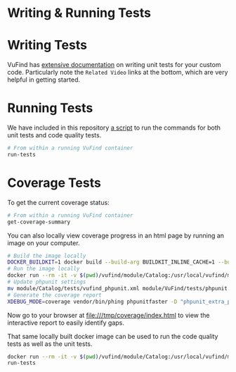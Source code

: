 # Writing & Running Tests

# Writing Tests
VuFind has [extensive documentation](https://vufind.org/wiki/development:testing:unit_tests)
on writing unit tests for your custom code. Particularly note the `Related Video` links at the
bottom, which are very helpful in getting started.

# Running Tests
We have included in this repository [a script](https://github.com/MSU-Libraries/catalog/blob/main/vufind/scripts/run-tests)
to run the commands for both unit tests and code quality tests.

```bash
# From within a running VuFind container
run-tests
```

# Coverage Tests
To get the current coverage status:

```bash
# From within a running VuFind container
get-coverage-summary
```

You can also locally view coverage progress in an html page by running an image on your computer.

```bash
# Build the image locally
DOCKER_BUILDKIT=1 docker build --build-arg BUILDKIT_INLINE_CACHE=1 --build-arg VUFIND_VERSION="9.1.2" --build-arg SIMPLESAMLPHP_VERSION="2.1.1" --tag validate vufind/
# Run the image locally
docker run --rm -it -v $(pwd)/vufind/module/Catalog:/usr/local/vufind/module/Catalog -v /tmp/coverage:/usr/local/vufind/coverage validate bash
# Update phpunit settings
mv module/Catalog/tests/vufind_phpunit.xml module/VuFind/tests/phpunit.xml
# Generate the coverage report
XDEBUG_MODE=coverage vendor/bin/phing phpunitfaster -D "phpunit_extra_params=/usr/local/vufind/module/Catalog/tests/unit-tests/ --coverage-html coverage"
```

Now go to your browser at [file:///tmp/coverage/index.html](file:///tmp/coverage/index.html)
to view the interactive report to easily identify gaps.

That same locally built docker image can be used to run the code quality tests as well as the unit tests.

```bash
docker run --rm -it -v $(pwd)/vufind/module/Catalog:/usr/local/vufind/module/Catalog -v /tmp/coverage:/usr/local/vufind/coverage validate bash
run-tests
```
